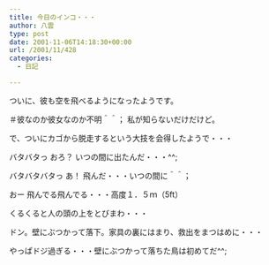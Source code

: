 ```yaml
---
title: 今日のインコ・・・
author: 八雲
type: post
date: 2001-11-06T14:18:30+00:00
url: /2001/11/428
categories:
  - 日記

---
```

ついに、彼も空を飛べるようになったようです。
  
＃彼なのか彼女なのか不明＾＾； 私が知らないだけだけど。
  
で、ついにカゴから脱走するという大技を会得したようで・・・
  
バタバタっ おろ？ いつの間に出たんだ・・・^^;
  
バタバタバタっ あ！ 飛んだ・・・いつの間に＾＾；
  
おー 飛んでる飛んでる・・・高度１．５ｍ（5ft）
  
くるくると人の頭の上をとびまわ・・・

ドン。壁にぶつかって落下。家具の裏にはまり、救出をまつはめに・・・
  
やっぱドジ過ぎる・・・壁にぶつかって落ちた鳥は初めてだ^^;
